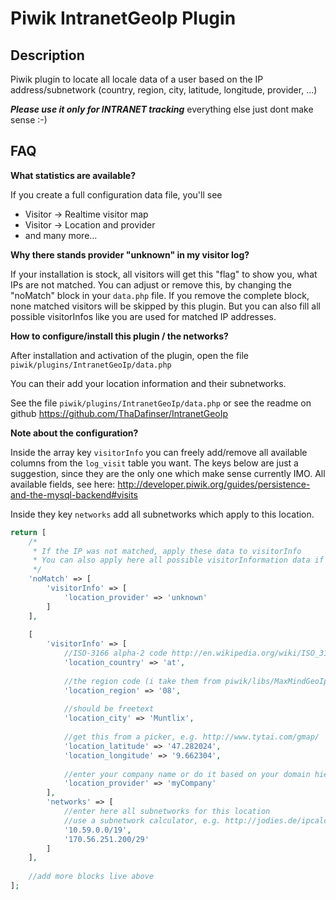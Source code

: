 # Piwik IntranetGeoIp Plugin

## Description

Piwik plugin to locate all locale data of a user based on the IP address/subnetwork (country, region, city, latitude, longitude, provider, ...)

***Please use it only for INTRANET tracking*** everything else just dont make sense :-)

## FAQ

__What statistics are available?__

If you create a full configuration data file, you'll see
* Visitor -> Realtime visitor map
* Visitor -> Location and provider
* and many more...

__Why there stands provider "unknown" in my visitor log?__

If your installation is stock, all visitors will get this "flag" to show you, what IPs are not matched.
You can adjust or remove this, by changing the "noMatch" block in your `data.php` file.
If you remove the complete block, none matched visitors will be skipped by this plugin.
But you can also fill all possible visitorInfos like you are used for matched IP addresses.


__How to configure/install this plugin / the networks?__

After installation and activation of the plugin, open the file `piwik/plugins/IntranetGeoIp/data.php`

You can their add your location information and their subnetworks.

See the file `piwik/plugins/IntranetGeoIp/data.php` or see the readme on github https://github.com/ThaDafinser/IntranetGeoIp

__Note about the configuration?__

Inside the array key `visitorInfo` you can freely add/remove all available columns from the `log_visit` table you want.
The keys below are just a suggestion, since they are the only one which make sense currently IMO.
All available fields, see here: http://developer.piwik.org/guides/persistence-and-the-mysql-backend#visits

Inside they key `networks` add all subnetworks which apply to this location.

```php
return [
    /*
     * If the IP was not matched, apply these data to visitorInfo
     * You can also apply here all possible visitorInformation data if you want
     */
    'noMatch' => [
        'visitorInfo' => [
            'location_provider' => 'unknown'
        ]
    ],
    
    [
        'visitorInfo' => [
            //ISO-3166 alpha-2 code http://en.wikipedia.org/wiki/ISO_3166-1
            'location_country' => 'at',
            
            //the region code (i take them from piwik/libs/MaxMindGeoIp/geoipregionvars.php
            'location_region' => '08',
            
            //should be freetext
            'location_city' => 'Muntlix',
            
            //get this from a picker, e.g. http://www.tytai.com/gmap/
            'location_latitude' => '47.282024',
            'location_longitude' => '9.662304',
            
            //enter your company name or do it based on your domain hierarchy
            'location_provider' => 'myCompany'
        ],
        'networks' => [
            //enter here all subnetworks for this location
            //use a subnetwork calculator, e.g. http://jodies.de/ipcalc
            '10.59.0.0/19',
            '170.56.251.200/29'
        ]
    ],
    
    //add more blocks live above
];
```
